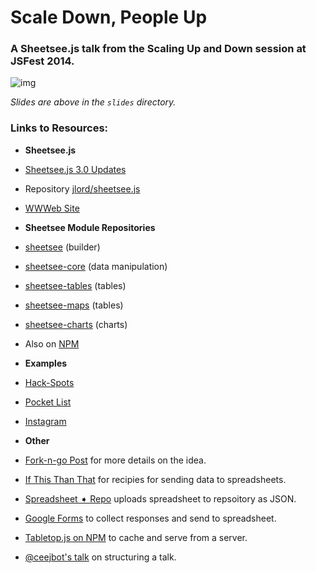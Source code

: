 # Scale Down, People Up
### A Sheetsee.js talk from the Scaling Up and Down session at JSFest 2014.

![img](https://raw.githubusercontent.com/jlord/jsfest/master/slides/jsfest.001.png)

_Slides are above in the `slides` directory._

### Links to Resources:

- **Sheetsee.js**
 - [Sheetsee.js 3.0 Updates](http://jlord.us/sheetsee-3)
 - Repository [jlord/sheetsee.js](http://www.github.com/jlord/sheetsee.js)
 - [WWWeb Site](http://jlord.github.io/sheetsee.js)
- **Sheetsee Module Repositories**
 - [sheetsee](http://www.github.com/jlord/sheetsee) (builder)
 - [sheetsee-core](http://www.github.com/jlord/sheetsee) (data manipulation)
 - [sheetsee-tables](http://www.github.com/jlord/sheetsee-tables) (tables)
 - [sheetsee-maps](http://www.github.com/jlord/sheetsee-maps) (tables)
 - [sheetsee-charts](http://www.github.com/jlord/sheetsee-charts) (charts)
 - Also on [NPM](https://www.npmjs.org/~jlord)

- **Examples**
 - [Hack-Spots](http://jlord.github.io/hack-spots)
 - [Pocket List](http://jlord.github.io/sheetsee-pocket)
 - [Instagram](http://jlord.us/instagram)

- **Other**
 - [Fork-n-go Post](http://jlord.us/fork-n-go) for more details on the idea.
 - [If This Than That](www.ifttt.com) for recipies for sending data to spreadsheets.
 - [Spreadsheet ➧ Repo](https://github.com/digidem/GAS-github-json) uploads spreadsheet to repsoitory as JSON.
 - [Google Forms](http://www.google.com/google-d-s/createforms.html) to collect responses and send to spreadsheet.
 - [Tabletop.js on NPM](https://www.npmjs.org/package/tabletop) to cache and serve from a server.
 - [@ceejbot's talk](https://speakerdeck.com/ceejbot/writing-your-talk) on structuring a talk.
